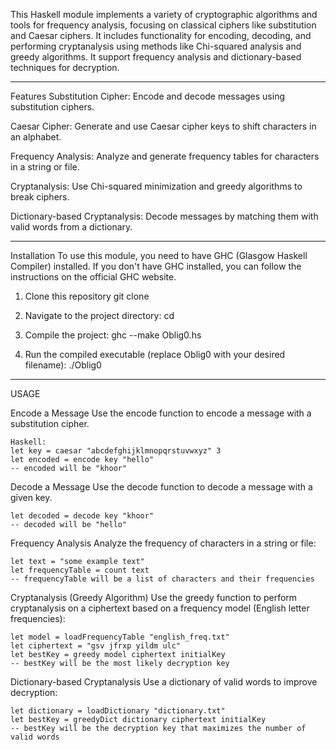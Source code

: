 This Haskell module implements a variety of cryptographic algorithms and tools for frequency analysis, focusing on classical ciphers like substitution and Caesar ciphers.
It includes functionality for encoding, decoding, and performing cryptanalysis using methods like Chi-squared analysis and greedy algorithms.
It support frequency analysis and dictionary-based techniques for decryption.

____________________________________________________________________________________________________

Features
Substitution Cipher: Encode and decode messages using substitution ciphers.

Caesar Cipher: Generate and use Caesar cipher keys to shift characters in an alphabet.

Frequency Analysis: Analyze and generate frequency tables for characters in a string or file.

Cryptanalysis: Use Chi-squared minimization and greedy algorithms to break ciphers.

Dictionary-based Cryptanalysis: Decode messages by matching them with valid words from a dictionary.

____________________________________________________________________________________________________

Installation
To use this module, you need to have GHC (Glasgow Haskell Compiler) installed.
If you don't have GHC installed, you can follow the instructions on the official GHC website.

1. Clone this repository
   git clone <repository-url>
   
2. Navigate to the project directory:
   cd <project-directory>
   
3. Compile the project:
   ghc --make Oblig0.hs

4. Run the compiled executable (replace Oblig0 with your desired filename):
   ./Oblig0

____________________________________________________________________________________________________

USAGE

Encode a Message
Use the encode function to encode a message with a substitution cipher.

```
Haskell: 
let key = caesar "abcdefghijklmnopqrstuvwxyz" 3
let encoded = encode key "hello"
-- encoded will be "khoor"
```

Decode a Message
Use the decode function to decode a message with a given key.

```
let decoded = decode key "khoor"
-- decoded will be "hello"
```

Frequency Analysis
Analyze the frequency of characters in a string or file:

```
let text = "some example text"
let frequencyTable = count text
-- frequencyTable will be a list of characters and their frequencies
```

Cryptanalysis (Greedy Algorithm)
Use the greedy function to perform cryptanalysis on a ciphertext based on a frequency model (English letter frequencies):
```
let model = loadFrequencyTable "english_freq.txt"
let ciphertext = "gsv jfrxp yildm ulc"
let bestKey = greedy model ciphertext initialKey
-- bestKey will be the most likely decryption key
```

Dictionary-based Cryptanalysis
Use a dictionary of valid words to improve decryption:

```
let dictionary = loadDictionary "dictionary.txt"
let bestKey = greedyDict dictionary ciphertext initialKey
-- bestKey will be the decryption key that maximizes the number of valid words
```


